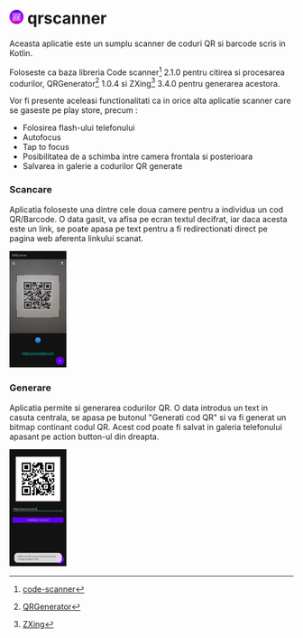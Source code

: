 # <img src="https://github.com/iulian-b/qrscanner/blob/master/img/icon.png " width=5% height=5%> qrscanner 

Aceasta aplicatie este un sumplu scanner de coduri QR si barcode scris in Kotlin.

Foloseste ca baza libreria Code scanner[^1] 2.1.0 pentru citirea si procesarea codurilor, QRGenerator[^2] 1.0.4 si ZXing[^3] 3.4.0
pentru generarea acestora.

Vor fi presente aceleasi functionalitati ca in orice alta aplicatie scanner care se gaseste pe play store, precum :

*	Folosirea flash-ului telefonului
*	Autofocus
*	Tap to focus
*	Posibilitatea de a schimba intre camera frontala si posterioara
*	Salvarea in galerie a codurilor QR generate


### Scancare
Aplicatia foloseste una dintre cele doua camere pentru a individua un cod QR/Barcode. 
O data gasit, va afisa pe ecran textul decifrat, iar daca acesta este un link, se poate apasa pe text pentru a fi redirectionati direct pe pagina web aferenta linkului scanat.

<img src="https://github.com/iulian-b/qrscanner/blob/master/img/scan.png" width=20% height=20%>


### Generare
Aplicatia permite si generarea codurilor QR.
O data introdus un text in casuta centrala, se apasa pe butonul "Generati cod QR" si va fi generat un bitmap continant codul QR.
Acest cod poate fi salvat in galeria telefonului apasant pe action button-ul din dreapta.

<img src="https://github.com/iulian-b/qrscanner/blob/master/img/gen.png" width=20% height=20%>



[^1]: [code-scanner](https://github.com/yuriy-budiyev/code-scanner)
[^2]: [QRGenerator](https://github.com/androidmads/QRGenerator)
[^3]: [ZXing](https://github.com/zxing/zxing)
